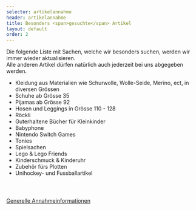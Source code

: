 ```yaml
---
selector: artikelannahme
header: artikelannahme
title: Besonders <span>gesuchte</span> Artikel
layout: default
order: 2
---
```



<div class="row justify-content-md-center">
    <div class="col-md-auto text-center">
        <p>
            Die folgende Liste mit Sachen, welche wir besonders suchen, werden wir immer wieder aktualisieren.<br>
            <span class="highlight">Alle anderen Artikel dürfen natürlich auch jederzeit bei uns abgegeben werden.</span>
        </p>
    </div>
    <div class="col-md-auto">
        <p>
            <ul>
            <li>Kleidung aus Materialien wie Schurwolle, Wolle-Seide, Merino, ect, in diversen Grössen</li>
            <li>Schuhe ab Grösse 35</li>
            <li>Pijamas ab Grösse 92</li>
            <li>Hosen und Leggings in Grösse 110 - 128</li>
            <li>Röckli</li>
            <li>Guterhaltene Bücher für Kleinkinder</li>
            <li>Babyphone</li>
            <li>Nintendo Switch Games</li>
            <li>Tonies</li>
            <li>Spielsachen</li>
            <li>Lego & Lego Friends</li>
            <li>Kinderschmuck & Kinderuhr</li>
            <li>Zubehör fürs Plotten</li>
            <li>Unihockey- und Fussballartikel</li>
            </ul>
        </p>
    </div>
</div>

<div class="row justify-content-md-center text-center" style="padding-top: 2em">
    <div class="align-content-center" style="padding-top: 1em">
        <a href="/assets/downloads/Annahmeinformationen_Januar2023.pdf" target="_blank" class="btn-download">Generelle Annahmeinformationen</a>
    </div>
</div>

